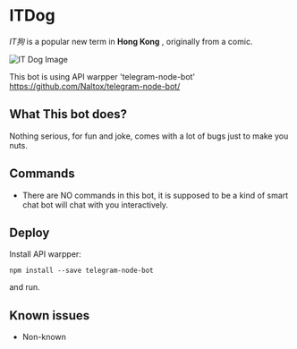 # ITDog
_IT狗_ is a popular new term in **Hong Kong** , originally from a comic.

![IT Dog Image](http://holland.pk/uptow/i4/60024a494ba842f54b58707e4136e46e.jpg)

This bot is using API warpper 'telegram-node-bot' https://github.com/Naltox/telegram-node-bot/

## What This bot does?

Nothing serious, for fun and joke, comes with a lot of bugs just to make you nuts.

## Commands

* There are NO commands in this bot, it is supposed to be a kind of smart chat bot will chat with you interactively.

## Deploy

Install API warpper:

`npm install --save telegram-node-bot`

and run.

## Known issues

* Non-known
